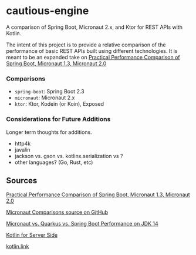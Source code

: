 # cautious-engine
A comparison of Spring Boot, Micronaut 2.x, and Ktor for REST APIs with Kotlin.

The intent of this project is to provide a relative comparison of the performance of basic REST APIs built using different technologies. It is meant
to be an expanded take on [Practical Performance Comparison of Spring Boot, Micronaut 1.3, Micronaut 2.0](https://micronaut.io/blog/2020-04-28-performance-comparison-spring-boot-micronaut.html)

### Comparisons 
- `spring-boot`: Spring Boot 2.3
- `micronaut`: Micronaut 2.x
- `ktor`: Ktor, Kodein (or Koin), Exposed

### Considerations for Future Additions
Longer term thoughts for additions. 
- http4k
- javalin
- jackson vs. gson vs. kotlinx.serialization vs ?
- other languages? (Go, Rust, etc)

## Sources
[Practical Performance Comparison of Spring Boot, Micronaut 1.3, Micronaut 2.0](https://micronaut.io/blog/2020-04-28-performance-comparison-spring-boot-micronaut.html)

[Micronaut Comparisons source on GitHub](https://github.com/micronaut-projects/micronaut-comparisons)

[Micronaut vs. Quarkus vs. Spring Boot Performance on JDK 14](https://micronaut.io/blog/2020-04-07-micronaut-vs-quarkus-vs-spring-boot-performance-jdk-14.html)

[Kotlin for Server Side](https://kotlinlang.org/lp/server-side/)

[kotlin.link](https://kotlin.link/)

